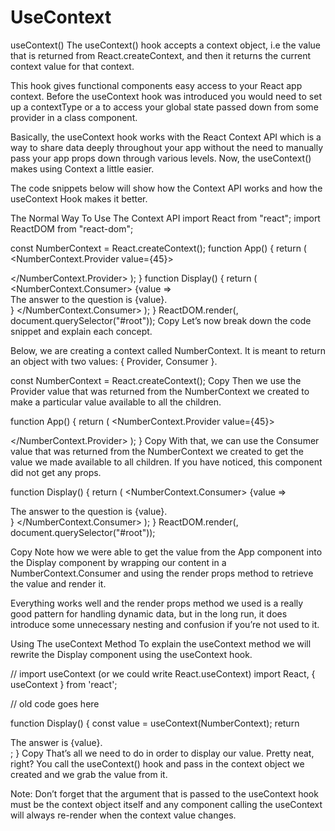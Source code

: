 # UseContext

useContext()
The useContext() hook accepts a context object, i.e the value that is returned from React.createContext, and then it returns the current context value for that context.

This hook gives functional components easy access to your React app context. Before the useContext hook was introduced you would need to set up a contextType or a <Consumer> to access your global state passed down from some provider in a class component.

Basically, the useContext hook works with the React Context API which is a way to share data deeply throughout your app without the need to manually pass your app props down through various levels. Now, the useContext() makes using Context a little easier.

The code snippets below will show how the Context API works and how the useContext Hook makes it better.

The Normal Way To Use The Context API
import React from "react";
import ReactDOM from "react-dom";

const NumberContext = React.createContext();
function App() {
  return (
    <NumberContext.Provider value={45}>
      <div>
        <Display />
      </div>
    </NumberContext.Provider>
  );
}
function Display() {
  return (
    <NumberContext.Consumer>
      {value => <div>The answer to the question is {value}.</div>}
    </NumberContext.Consumer>
  );
}
ReactDOM.render(<App />, document.querySelector("#root"));
Copy
Let’s now break down the code snippet and explain each concept.

Below, we are creating a context called NumberContext. It is meant to return an object with two values: { Provider, Consumer }.

const NumberContext = React.createContext();
Copy
Then we use the Provider value that was returned from the NumberContext we created to make a particular value available to all the children.

function App() {
  return (
    <NumberContext.Provider value={45}>
      <div>
        <Display />
      </div>
    </NumberContext.Provider>
  );
}
Copy
With that, we can use the Consumer value that was returned from the NumberContext we created to get the value we made available to all children. If you have noticed, this component did not get any props.

function Display() {
  return (
    <NumberContext.Consumer>
      {value => <div>The answer to the question is {value}.</div>}
    </NumberContext.Consumer>
  );
}
ReactDOM.render(<App />, document.querySelector("#root"));

Copy
Note how we were able to get the value from the App component into the Display component by wrapping our content in a NumberContext.Consumer and using the render props method to retrieve the value and render it.

Everything works well and the render props method we used is a really good pattern for handling dynamic data, but in the long run, it does introduce some unnecessary nesting and confusion if you’re not used to it.

Using The useContext Method
To explain the useContext method we will rewrite the Display component using the useContext hook.

// import useContext (or we could write React.useContext)
import React, { useContext } from 'react';

// old code goes here

function Display() {
  const value = useContext(NumberContext);
  return <div>The answer is {value}.</div>;
}
Copy
That’s all we need to do in order to display our value. Pretty neat, right? You call the useContext() hook and pass in the context object we created and we grab the value from it.

Note: Don’t forget that the argument that is passed to the useContext hook must be the context object itself and any component calling the useContext will always re-render when the context value changes.
